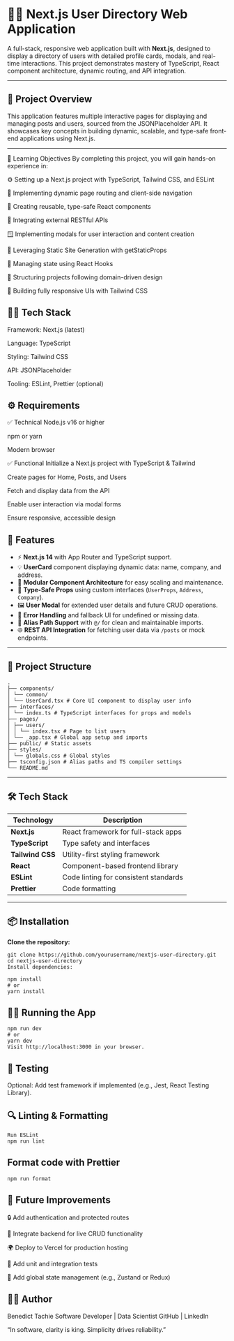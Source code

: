 # 🧑‍💻 Next.js User Directory Web Application

A full-stack, responsive web application built with **Next.js**, designed to display a directory of users with detailed profile cards, modals, and real-time interactions. This project demonstrates mastery of TypeScript, React component architecture, dynamic routing, and API integration.

---
## 🚀 Project Overview

This application features multiple interactive pages for displaying and managing posts and users, sourced from the JSONPlaceholder API. It showcases key concepts in building dynamic, scalable, and type-safe front-end applications using Next.js.

---

🎯 Learning Objectives
By completing this project, you will gain hands-on experience in:

⚙️ Setting up a Next.js project with TypeScript, Tailwind CSS, and ESLint

🔀 Implementing dynamic page routing and client-side navigation

🧱 Creating reusable, type-safe React components

📡 Integrating external RESTful APIs

🪟 Implementing modals for user interaction and content creation

📄 Leveraging Static Site Generation with getStaticProps

🧠 Managing state using React Hooks

📁 Structuring projects following domain-driven design

📱 Building fully responsive UIs with Tailwind CSS

## 🧑‍💻 Tech Stack
Framework: Next.js (latest)

Language: TypeScript

Styling: Tailwind CSS

API: JSONPlaceholder

Tooling: ESLint, Prettier (optional)

## ⚙️ Requirements
✅ Technical
Node.js v16 or higher

npm or yarn

Modern browser

✅ Functional
Initialize a Next.js project with TypeScript & Tailwind

Create pages for Home, Posts, and Users

Fetch and display data from the API

Enable user interaction via modal forms

Ensure responsive, accessible design

## 🚀 Features

- ⚡ **Next.js 14** with App Router and TypeScript support.
- 💡 **UserCard** component displaying dynamic data: name, company, and address.
- 📁 **Modular Component Architecture** for easy scaling and maintenance.
- 🧩 **Type-Safe Props** using custom interfaces (`UserProps`, `Address`, `Company`).
- 🖼️ **User Modal** for extended user details and future CRUD operations.
- 🎯 **Error Handling** and fallback UI for undefined or missing data.
- 🧭 **Alias Path Support** with `@/` for clean and maintainable imports.
- 🌐 **REST API Integration** for fetching user data via `/posts` or mock endpoints.

---

## 📂 Project Structure
```
.
├── components/
│ └── common/
│ └── UserCard.tsx # Core UI component to display user info
├── interfaces/
│ └── index.ts # TypeScript interfaces for props and models
├── pages/
│ ├── users/
│ │ └── index.tsx # Page to list users
│ └── _app.tsx # Global app setup and imports
├── public/ # Static assets
├── styles/
│ └── globals.css # Global styles
├── tsconfig.json # Alias paths and TS compiler settings
└── README.md
```
---

## 🛠️ Tech Stack

| Technology    | Description                           |
|---------------|---------------------------------------|
| **Next.js**   | React framework for full-stack apps   |
| **TypeScript**| Type safety and interfaces             |
| **Tailwind CSS** | Utility-first styling framework    |
| **React**     | Component-based frontend library       |
| **ESLint**    | Code linting for consistent standards  |
| **Prettier**  | Code formatting                       |

---

## 📦 Installation

**Clone the repository:**

```
git clone https://github.com/yourusername/nextjs-user-directory.git
cd nextjs-user-directory
Install dependencies:

npm install
# or
yarn install
```

## 🏃‍♂️ Running the App
```
npm run dev
# or
yarn dev
Visit http://localhost:3000 in your browser.
```

## 🧪 Testing
Optional: Add test framework if implemented (e.g., Jest, React Testing Library).

## 🔍 Linting & Formatting
```
Run ESLint
npm run lint
```

## Format code with Prettier
```
npm run format
```

## 🧱 Future Improvements
🔒 Add authentication and protected routes

💬 Integrate backend for live CRUD functionality

🌍 Deploy to Vercel for production hosting

🧪 Add unit and integration tests

🧠 Add global state management (e.g., Zustand or Redux)

## 🧑‍🎓 Author
Benedict Tachie
Software Developer | Data Scientist
GitHub | LinkedIn

“In software, clarity is king. Simplicity drives reliability.”
